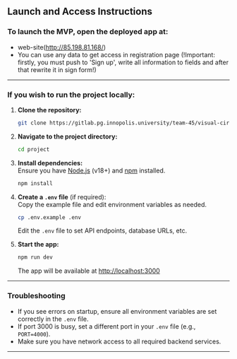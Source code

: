 ## Launch and Access Instructions

### To launch the MVP, open the deployed app at:
- web-site(http://85.198.81.168/)
- You can use any data to get access in registration page 
(!Important: firstly, you must push to 'Sign up', write all information to fields and after that rewrite it in sign form!)

---

### If you wish to run the project locally:

1. **Clone the repository:**
    ```bash
    git clone https://gitlab.pg.innopolis.university/team-45/visual-circuit-designer.git
    ```
2. **Navigate to the project directory:**
    ```bash
    cd project
    ```
3. **Install dependencies:**  
   Ensure you have [Node.js](https://nodejs.org/) (v18+) and [npm](https://www.npmjs.com/) installed.
    ```bash
    npm install
    ```
4. **Create a `.env` file** (if required):  
   Copy the example file and edit environment variables as needed.
    ```bash
    cp .env.example .env
    ```
   Edit the `.env` file to set API endpoints, database URLs, etc.

5. **Start the app:**
    ```bash
    npm run dev
    ```
   The app will be available at [http://localhost:3000](http://localhost:3000)

---

### Troubleshooting

- If you see errors on startup, ensure all environment variables are set correctly in the `.env` file.
- If port 3000 is busy, set a different port in your `.env` file (e.g., `PORT=4000`).
- Make sure you have network access to all required backend services.

---

